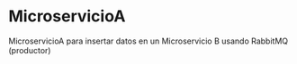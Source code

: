 # MicroservicioA
MicroservicioA para insertar datos en un Microservicio B usando RabbitMQ (productor)
